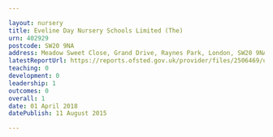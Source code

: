 ```yaml
---

layout: nursery
title: Eveline Day Nursery Schools Limited (The)
urn: 402929
postcode: SW20 9NA
address: Meadow Sweet Close, Grand Drive, Raynes Park, London, SW20 9NA
latestReportUrl: https://reports.ofsted.gov.uk/provider/files/2506469/urn/402929.pdf
teaching: 0
development: 0
leadership: 1
outcomes: 0
overall: 1
date: 01 April 2018 
datePublish: 11 August 2015

---
```


